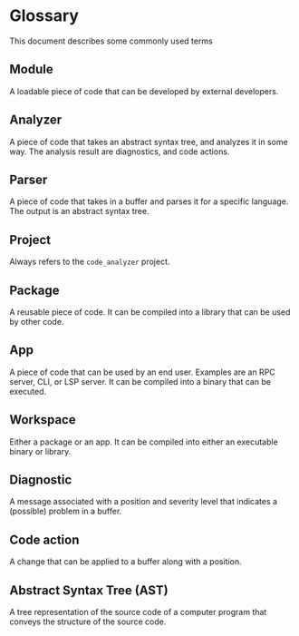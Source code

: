 # Glossary

This document describes some commonly used terms

## Module
A loadable piece of code that can be developed by external developers.

## Analyzer
A piece of code that takes an abstract syntax tree, and analyzes it in some way.
The analysis result are diagnostics, and code actions.

## Parser
A piece of code that takes in a buffer and parses it for a specific language.
The output is an abstract syntax tree.

## Project
Always refers to the `code_analyzer` project.

## Package
A reusable piece of code.
It can be compiled into a library that can be used by other code.

## App
A piece of code that can be used by an end user. Examples are an RPC server, CLI, or LSP server.
It can be compiled into a binary that can be executed.

## Workspace
Either a package or an app.
It can be compiled into either an executable binary or library.

## Diagnostic
A message associated with a position and severity level that indicates a (possible) problem in a buffer.

## Code action
A change that can be applied to a buffer along with a position.

## Abstract Syntax Tree (AST)
A tree representation of the source code of a computer program that conveys the structure of the source code.
